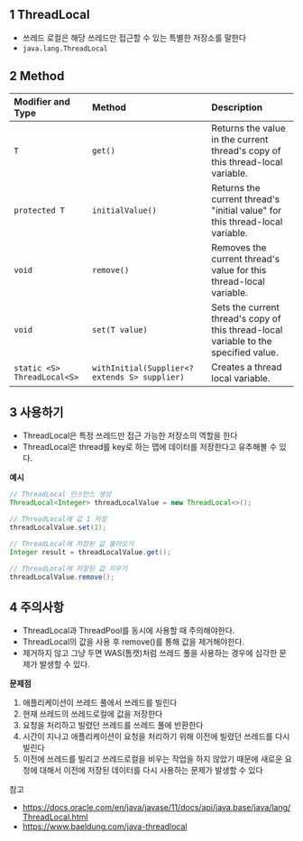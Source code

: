 ## 1 ThreadLocal

* 쓰레드 로컬은 해당 쓰레드만 접근할 수 있는 특별한 저장소를 말한다
* `java.lang.ThreadLocal`



## 2 Method

| Modifier and Type           | Method                                        | Description                                                  |
| :-------------------------- | :-------------------------------------------- | :----------------------------------------------------------- |
| `T`                         | `get()`                                       | Returns the value in the current thread's copy of this thread-local variable. |
| `protected T`               | `initialValue()`                              | Returns the current thread's "initial value" for this thread-local variable. |
| `void`                      | `remove()`                                    | Removes the current thread's value for this thread-local variable. |
| `void`                      | `set(T value)`                                | Sets the current thread's copy of this thread-local variable to the specified value. |
| `static <S> ThreadLocal<S>` | `withInitial(Supplier<? extends S> supplier)` | Creates a thread local variable.                             |



## 3 사용하기

* ThreadLocal은 특정 쓰레드만 접근 가능한 저장소의 역할을 한다
* ThreadLocal은 thread를 key로 하는 맵에 데이터를 저장한다고 유추해볼 수 있다.



**예시**

```java
// ThreadLocal 인스턴스 생성
ThreadLocal<Integer> threadLocalValue = new ThreadLocal<>();

// ThreadLocal에 값 1 저장
threadLocalValue.set(1);

// ThreadLocal에 저장된 값 불러오기
Integer result = threadLocalValue.get();

// ThreadLocal에 저장된 값 지우기
threadLocalValue.remove();
```



## 4 주의사항

* ThreadLocal과 ThreadPool를 동시에 사용할 때 주의해야한다.
* ThreadLocal의 값을 사용 후 remove()를 통해 값을 제거해야한다.
* 제거하지 않고 그냥 두면 WAS(톰캣)처럼 쓰레드 풀을 사용하는 경우에 심각한 문제가 발생할 수 있다.



**문제점**

1. 애플리케이션이 쓰레드 풀에서 쓰레드를 빌린다
2. 현재 쓰레드의 쓰레드로컬에 값을 저장한다
3. 요청을 처리하고 빌렸던 쓰레드를 쓰레드 풀에 반환한다
4. 시간이 지나고 애플리케이션이 요청을 처리하기 위해 이전에 빌렸던 쓰레드를 다시 빌린다
5. 이전에 쓰레드를 빌리고 쓰레드로컬을 비우는 작업을 하지 않았기 때문에 새로운 요청에 대해서 이전에 저장된 데이터를 다시 사용하는 문제가 발생할 수 있다



참고

* https://docs.oracle.com/en/java/javase/11/docs/api/java.base/java/lang/ThreadLocal.html
* https://www.baeldung.com/java-threadlocal